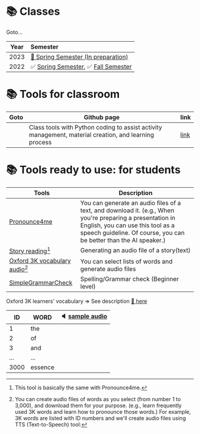 # 📚 Classes

Goto...  

|Year | Semester |  
|:---:|:---|  
|2023|[🚸 Spring Semester (In preparation)](https://github.com/MK316/Spring2023/blob/main/README.md)| 
|2022|✅ [Spring Semester](https://github.com/MK316/MK316.github.io/blob/main/res/S2022.md), ✅ [Fall Semester](https://github.com/MK316/Fall2022/blob/main/README.md)|  

# 📚 **Tools for classroom**

|Goto| Github page|link|
|---|---|---|
|| Class tools with Python coding to assist activity management, material creation, and learning process|[link](https://github.com/MK316/classtools/blob/main/README.md)|

# 📚 **Tools ready to use: for students**

| Tools | Description |
|--|--|
|[Pronounce4me](https://github.com/MK316/Spring2023/blob/main/Pronounce4me.ipynb)|You can generate an audio files of a text, and download it. (e.g., When you're preparing a presentation in English, you can use this tool as a speech guideline. Of course, you can be better than the AI speaker.)| 
|[Story reading](https://github.com/MK316/applications/blob/main/Bedtimestory_tts.ipynb)[^1]| Generating an audio file of a story(text)|  
|[Oxford 3K vocabulary audio](https://github.com/MK316/applications/blob/main/Oxford3K.ipynb)[^2]| You can select lists of words and generate audio files|
|[SimpleGrammarCheck](https://github.com/MK316/Spring2023/blob/main/SpellingCheck_begins.ipynb)| Spelling/Grammar check (Beginner level)|  

[^1]: This tool is basically the same with Pronounce4me.
[^2]: You can create audio files of words as you select (from number 1 to 3,000), and download them for your purpose. (e.g., learn frequently used 3K words and learn how to pronounce those words.) For example, 3K words are listed with ID numbers and we'll create audio files using TTS (Text-to-Speech) tool:

Oxford 3K learners' vocabulary 
=> See description [🔗 here](https://www.oxfordlearnersdictionaries.com/about/wordlists/oxford3000-5000)  

| ID | WORD | 🔈 [sample audio](/res/myaudio.mp4)|  
|---|---|---|    
| 1 | the | |  
| 2 | of | |  
| 3 | and | |  
| ... | ... | |  
| 3000 | essence | |  




